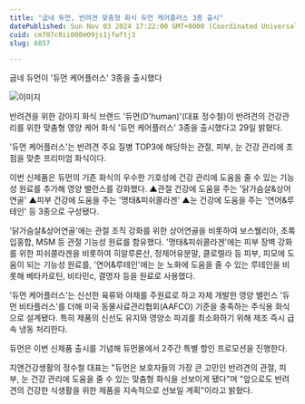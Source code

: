 ```yaml
---
title: "굽네 듀먼, 반려견 맞춤형 화식 듀먼 케어플러스 3종 출시"
datePublished: Sun Nov 03 2024 17:22:00 GMT+0000 (Coordinated Universal Time)
cuid: cm707c0ii000m09js1jfwftj3
slug: 6857

---
```



굽네 듀먼이 '듀먼 케어플러스' 3종을 출시했다

![이미지](https://cdn.hashnode.com/res/hashnode/image/upload/v1739261403049/517c53a3-6c21-4a02-8eff-22241452beed.jpeg)

반려견을 위한 강아지 화식 브랜드 '듀먼(D'human)'(대표 정수철)이 반려견의 건강관리를 위한 맞춤형 영양 케어 화식 '듀먼 케어플러스' 3종을 출시했다고 29일 밝혔다.

'듀먼 케어플러스'는 반려견 주요 질병 TOP3에 해당하는 관절, 피부, 눈 건강 관리에 초점을 맞춘 프리미엄 화식이다.

이번 신제품은 듀먼의 기존 화식의 우수한 기호성에 건강 관리에 도움을 줄 수 있는 기능성 원료를 추가해 영양 밸런스를 강화했다. ▲관절 건강에 도움을 주는 '닭가슴살&상어연골' ▲피부 건강에 도움을 주는 '명태&피쉬콜라겐' ▲눈 건강에 도움을 주는 '연어&루테인' 등 3종으로 구성됐다.

'닭가슴살&상어연골'에는 관절 조직 강화를 위한 상어연골을 비롯하여 보스웰리아, 초록입홍합, MSM 등 관절 기능성 원료를 함유했다. '명태&피쉬콜라겐'에는 피부 장벽 강화를 위한 피쉬콜라겐을 비롯하여 히알루론산, 정제어유분말, 클로렐라 등 피부, 피모에 도움이 되는 기능성 원료를, '연어&루테인'에는 눈 노화에 도움을 줄 수 있는 루테인을 비롯해 베타카로틴, 비타민c, 결명자 등을 원료로 사용했다.

'듀먼 케어플러스'는 신선한 육류와 야채를 주원료로 하고 자체 개발한 영양 밸런스 '듀먼 비타플러스'를 더해 미국 동물사료관리협회(AAFCO) 기준을 충족하는 주식용 화식으로 설계됐다. 특히 제품의 신선도 유지와 영양소 파괴를 최소화하기 위해 제조 즉시 급속 냉동 처리한다.

듀먼은 이번 신제품 출시를 기념해 듀먼몰에서 2주간 특별 할인 프로모션을 진행한다.

지앤건강생활의 정수철 대표는 "듀먼은 보호자들의 가장 큰 고민인 반려견의 관절, 피부, 눈 건강 관리에 도움을 줄 수 있는 맞춤형 화식을 선보이게 됐다"며 "앞으로도 반려견의 건강한 식생활을 위한 제품을 지속적으로 선보일 계획"이라고 밝혔다.